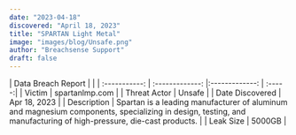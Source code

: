 ```yaml
---
date: "2023-04-18"
discovered: "April 18, 2023"
title: "SPARTAN Light Metal"
image: "images/blog/Unsafe.png"
author: "Breachsense Support"
draft: false
---
```


| Data Breach Report           |              | 
| :-----------: | :-------------:     |:-------------:    | :-----:|
| Victim      | spartanlmp.com      | 
| Threat Actor      | Unsafe      | 
| Date Discovered      | Apr 18, 2023      | 
| Description      | Spartan is a leading manufacturer of aluminum and magnesium components, specializing in design, testing, and manufacturing of high-pressure, die-cast products.      | 
| Leak Size      | 5000GB      | 

